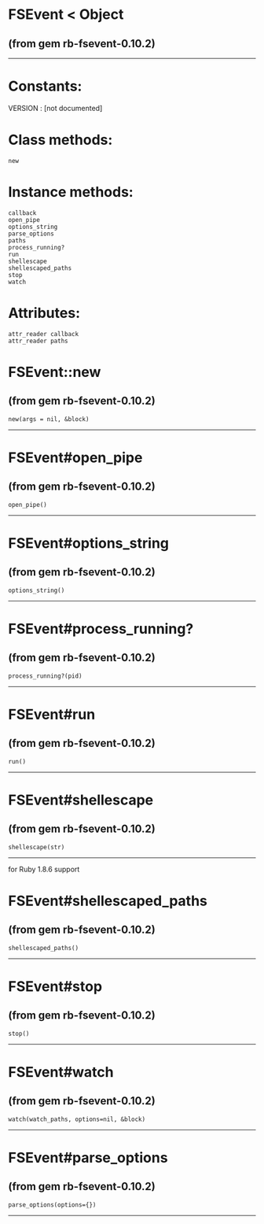 # FSEvent < Object

(from gem rb-fsevent-0.10.2)
---

---
# Constants:

VERSION
:   [not documented]


# Class methods:

    new

# Instance methods:

    callback
    open_pipe
    options_string
    parse_options
    paths
    process_running?
    run
    shellescape
    shellescaped_paths
    stop
    watch

# Attributes:

    attr_reader callback
    attr_reader paths

# FSEvent::new

(from gem rb-fsevent-0.10.2)
---
    new(args = nil, &block)

---


# FSEvent#open_pipe

(from gem rb-fsevent-0.10.2)
---
    open_pipe()

---


# FSEvent#options_string

(from gem rb-fsevent-0.10.2)
---
    options_string()

---


# FSEvent#process_running?

(from gem rb-fsevent-0.10.2)
---
    process_running?(pid)

---


# FSEvent#run

(from gem rb-fsevent-0.10.2)
---
    run()

---


# FSEvent#shellescape

(from gem rb-fsevent-0.10.2)
---
    shellescape(str)

---

for Ruby 1.8.6  support


# FSEvent#shellescaped_paths

(from gem rb-fsevent-0.10.2)
---
    shellescaped_paths()

---


# FSEvent#stop

(from gem rb-fsevent-0.10.2)
---
    stop()

---


# FSEvent#watch

(from gem rb-fsevent-0.10.2)
---
    watch(watch_paths, options=nil, &block)

---


# FSEvent#parse_options

(from gem rb-fsevent-0.10.2)
---
    parse_options(options={})

---


